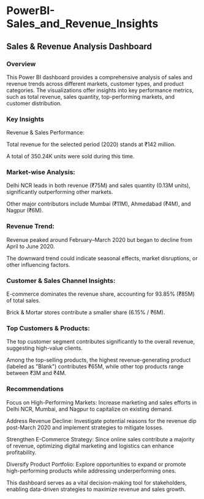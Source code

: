 # PowerBI-Sales_and_Revenue_Insights
## Sales & Revenue Analysis Dashboard
### Overview
This Power BI dashboard provides a comprehensive analysis of sales and revenue trends across different markets, customer types, and product categories. The visualizations offer insights into key performance metrics, such as total revenue, sales quantity, top-performing markets, and customer distribution.

### Key Insights
Revenue & Sales Performance:

Total revenue for the selected period (2020) stands at ₹142 million.

A total of 350.24K units were sold during this time.

### Market-wise Analysis:

Delhi NCR leads in both revenue (₹75M) and sales quantity (0.13M units), significantly outperforming other markets.

Other major contributors include Mumbai (₹11M), Ahmedabad (₹4M), and Nagpur (₹6M).

### Revenue Trend:

Revenue peaked around February–March 2020 but began to decline from April to June 2020.

The downward trend could indicate seasonal effects, market disruptions, or other influencing factors.

### Customer & Sales Channel Insights:

E-commerce dominates the revenue share, accounting for 93.85% (₹85M) of total sales.

Brick & Mortar stores contribute a smaller share (6.15% / ₹6M).

### Top Customers & Products:

The top customer segment contributes significantly to the overall revenue, suggesting high-value clients.

Among the top-selling products, the highest revenue-generating product (labeled as "Blank") contributes ₹65M, while other top products range between ₹3M and ₹4M.

### Recommendations
Focus on High-Performing Markets: Increase marketing and sales efforts in Delhi NCR, Mumbai, and Nagpur to capitalize on existing demand.

Address Revenue Decline: Investigate potential reasons for the revenue dip post-March 2020 and implement strategies to mitigate losses.

Strengthen E-Commerce Strategy: Since online sales contribute a majority of revenue, optimizing digital marketing and logistics can enhance profitability.

Diversify Product Portfolio: Explore opportunities to expand or promote high-performing products while addressing underperforming ones.

This dashboard serves as a vital decision-making tool for stakeholders, enabling data-driven strategies to maximize revenue and sales growth.

